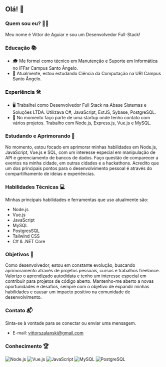 ## Olá! 👋

### Quem sou eu? 🐱‍👤
Meu nome é Vittor de Aguiar e sou um Desenvolvedor Full-Stack!

### Educação 📚
- 🎓 Me formei como técnico em Manutenção e Suporte em Informática no IFFar Campus Santo Ângelo.
- 📖 Atualmente, estou estudando Ciência da Computação na URI Campus Santo Ângelo.

### Experiência 🛠️
- 🖥️ Trabalhei como Desenvolvedor Full Stack na Abase Sistemas e Soluções LTDA. Utilizava C#, JavaScript, ExtJS, Sybase, PostgreSQL.
- 🚀 No momento faço parte de uma startup onde tenho contato com vários projetos. Trabalho com Node.js, Express.js, Vue.js e MySQL.

### Estudando e Aprimorando 🎯
No momento, estou focado em aprimorar minhas habilidades em  Node.js, JavaScript, Vue.js e SQL, com um interesse especial em manipulação de API e gerenciamento de bancos de dados. Faço questão de comparecer a eventos na minha cidade, em outras cidades e a hackathons. Acredito que um dos principais pontos para o desenvolvimento pessoal é através do compartilhamento de ideias e experiências.  

### Habilidades Técnicas 💻
Minhas principais habilidades e ferramentas que uso atualmente são:
  - Node.js
  - Vue.js
  - JavaScript
  - MySQL
  - PostgresSQL
  - Tailwind CSS
  - C# & .NET Core

### Objetivos 🚀
Como desenvolvedor, estou em constante evolução, buscando aprimoramento através de projetos pessoais, cursos e trabalhos freelance. Valorizo o aprendizado autodidata e tenho um interesse especial em contribuir para projetos de código aberto. Mantenho-me aberto a novas oportunidades e desafios, sempre com o objetivo de expandir minhas habilidades e causar um impacto positivo na comunidade de desenvolvimento.

### Contato 📬
Sinta-se à vontade para se conectar ou enviar uma mensagem.
- E-mail: vittorszalanski@gmail.com

### Conhecimento 🏆
![Node.js](https://img.shields.io/badge/Node.js-43853D?style=for-the-badge&logo=node.js&logoColor=white)
![Vue.js](https://img.shields.io/badge/Vue.js-35495E?style=for-the-badge&logo=vue.js&logoColor=4FC08D)
![JavaScript](https://img.shields.io/badge/JavaScript-F7DF1E?style=for-the-badge&logo=javascript&logoColor=black)
![MySQL](https://img.shields.io/badge/MySQL-4479A1?style=for-the-badge&logo=mysql&logoColor=white)
![PostgreSQL](https://img.shields.io/badge/PostgreSQL-316192?style=for-the-badge&logo=postgresql&logoColor=white)
